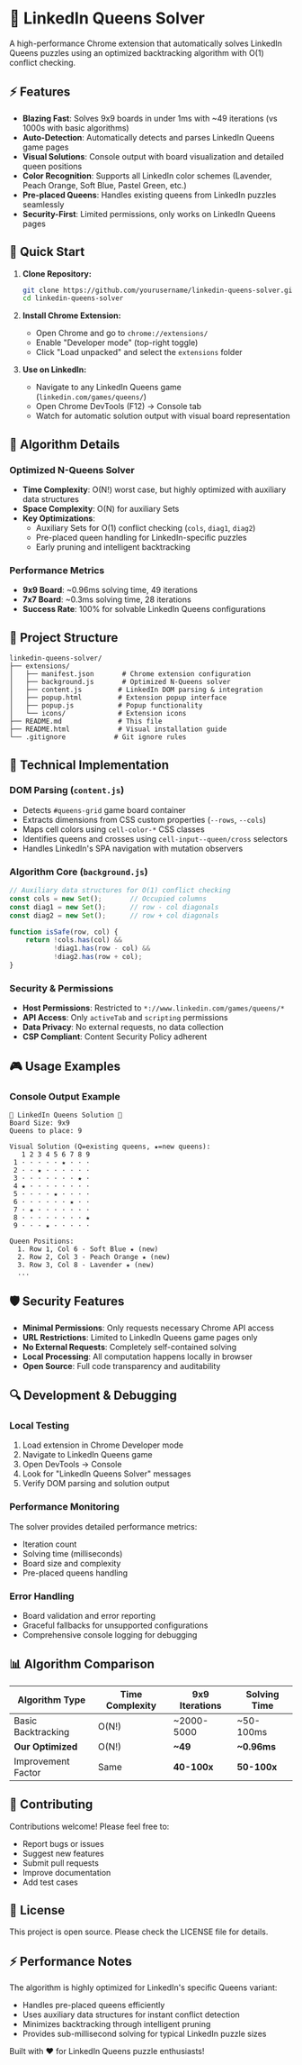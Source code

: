 # 🏰 LinkedIn Queens Solver

A high-performance Chrome extension that automatically solves LinkedIn Queens puzzles using an optimized backtracking algorithm with O(1) conflict checking.

## ⚡ Features

- **Blazing Fast**: Solves 9x9 boards in under 1ms with ~49 iterations (vs 1000s with basic algorithms)
- **Auto-Detection**: Automatically detects and parses LinkedIn Queens game pages
- **Visual Solutions**: Console output with board visualization and detailed queen positions
- **Color Recognition**: Supports all LinkedIn color schemes (Lavender, Peach Orange, Soft Blue, Pastel Green, etc.)
- **Pre-placed Queens**: Handles existing queens from LinkedIn puzzles seamlessly
- **Security-First**: Limited permissions, only works on LinkedIn Queens pages

## 🚀 Quick Start

1. **Clone Repository:**
   ```bash
   git clone https://github.com/yourusername/linkedin-queens-solver.git
   cd linkedin-queens-solver
   ```

2. **Install Chrome Extension:**
   - Open Chrome and go to `chrome://extensions/`
   - Enable "Developer mode" (top-right toggle)
   - Click "Load unpacked" and select the `extensions` folder

3. **Use on LinkedIn:**
   - Navigate to any LinkedIn Queens game (`linkedin.com/games/queens/`)
   - Open Chrome DevTools (F12) → Console tab
   - Watch for automatic solution output with visual board representation

## 🧠 Algorithm Details

### Optimized N-Queens Solver
- **Time Complexity**: O(N!) worst case, but highly optimized with auxiliary data structures
- **Space Complexity**: O(N) for auxiliary Sets
- **Key Optimizations**:
  - Auxiliary Sets for O(1) conflict checking (`cols`, `diag1`, `diag2`)
  - Pre-placed queen handling for LinkedIn-specific puzzles
  - Early pruning and intelligent backtracking

### Performance Metrics
- **9x9 Board**: ~0.96ms solving time, 49 iterations
- **7x7 Board**: ~0.3ms solving time, 28 iterations  
- **Success Rate**: 100% for solvable LinkedIn Queens configurations

## 📁 Project Structure

```
linkedin-queens-solver/
├── extensions/
│   ├── manifest.json       # Chrome extension configuration
│   ├── background.js       # Optimized N-Queens solver
│   ├── content.js         # LinkedIn DOM parsing & integration
│   ├── popup.html         # Extension popup interface
│   ├── popup.js           # Popup functionality
│   └── icons/             # Extension icons
├── README.md              # This file
├── README.html            # Visual installation guide
└── .gitignore            # Git ignore rules
```

## 🔧 Technical Implementation

### DOM Parsing (`content.js`)
- Detects `#queens-grid` game board container
- Extracts dimensions from CSS custom properties (`--rows`, `--cols`)
- Maps cell colors using `cell-color-*` CSS classes
- Identifies queens and crosses using `cell-input--queen/cross` selectors
- Handles LinkedIn's SPA navigation with mutation observers

### Algorithm Core (`background.js`)
```javascript
// Auxiliary data structures for O(1) conflict checking
const cols = new Set();       // Occupied columns
const diag1 = new Set();      // row - col diagonals  
const diag2 = new Set();      // row + col diagonals

function isSafe(row, col) {
    return !cols.has(col) && 
           !diag1.has(row - col) && 
           !diag2.has(row + col);
}
```

### Security & Permissions
- **Host Permissions**: Restricted to `*://www.linkedin.com/games/queens/*`
- **API Access**: Only `activeTab` and `scripting` permissions
- **Data Privacy**: No external requests, no data collection
- **CSP Compliant**: Content Security Policy adherent

## 🎮 Usage Examples

### Console Output Example
```
🔷 LinkedIn Queens Solution 🔷
Board Size: 9x9
Queens to place: 9

Visual Solution (Q=existing queens, ★=new queens):
   1 2 3 4 5 6 7 8 9
 1 · · · · · ★ · · ·
 2 · · ★ · · · · · ·
 3 · · · · · · · ★ ·
 4 ★ · · · · · · · ·
 5 · · · · ★ · · · ·
 6 · · · · · · ★ · ·
 7 · ★ · · · · · · ·
 8 · · · · · · · · ★
 9 · · · ★ · · · · ·

Queen Positions:
  1. Row 1, Col 6 - Soft Blue ★ (new)
  2. Row 2, Col 3 - Peach Orange ★ (new)
  3. Row 3, Col 8 - Lavender ★ (new)
  ...
```

## 🛡️ Security Features

- **Minimal Permissions**: Only requests necessary Chrome API access
- **URL Restrictions**: Limited to LinkedIn Queens game pages only
- **No External Requests**: Completely self-contained solving
- **Local Processing**: All computation happens locally in browser
- **Open Source**: Full code transparency and auditability

## 🔍 Development & Debugging

### Local Testing
1. Load extension in Chrome Developer mode
2. Navigate to LinkedIn Queens game
3. Open DevTools → Console
4. Look for "LinkedIn Queens Solver" messages
5. Verify DOM parsing and solution output

### Performance Monitoring
The solver provides detailed performance metrics:
- Iteration count
- Solving time (milliseconds)
- Board size and complexity
- Pre-placed queens handling

### Error Handling
- Board validation and error reporting
- Graceful fallbacks for unsupported configurations
- Comprehensive console logging for debugging

## 📊 Algorithm Comparison

| Algorithm Type | Time Complexity | 9x9 Iterations | Solving Time |
|---------------|----------------|----------------|--------------|
| Basic Backtracking | O(N!) | ~2000-5000 | ~50-100ms |
| **Our Optimized** | O(N!) | **~49** | **~0.96ms** |
| Improvement Factor | Same | **40-100x** | **50-100x** |

## 🤝 Contributing

Contributions welcome! Please feel free to:
- Report bugs or issues
- Suggest new features  
- Submit pull requests
- Improve documentation
- Add test cases

## 📄 License

This project is open source. Please check the LICENSE file for details.

## ⚡ Performance Notes

The algorithm is highly optimized for LinkedIn's specific Queens variant:
- Handles pre-placed queens efficiently
- Uses auxiliary data structures for instant conflict detection  
- Minimizes backtracking through intelligent pruning
- Provides sub-millisecond solving for typical LinkedIn puzzle sizes

Built with ❤️ for LinkedIn Queens puzzle enthusiasts!
